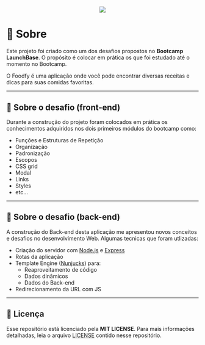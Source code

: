 <h1 align = "center"><img src="public/assets/foodfy.gif" ></h1>

# :page_facing_up: Sobre

Este projeto foi criado como um dos desafios propostos no **Bootcamp LaunchBase**. O propósito é colocar em prática os que foi estudado até o momento no Bootcamp.

O Foodfy é uma aplicação onde você pode encontrar diversas receitas e dicas para suas comidas favoritas.

---

## :rocket: Sobre o desafio (front-end)

Durante a construção do projeto foram colocados em prática os conhecimentos adquiridos nos dois primeiros módulos do bootcamp como:

  - Funções e Estruturas de Repetição
  - Organização
  - Padronização
  - Escopos
  - CSS grid
  - Modal
  - Links
  - Styles
  - etc...

---

## :rocket: Sobre o desafio (back-end)

A construção do Back-end desta aplicação me apresentou novos conceitos e desafios no desenvolvimento Web. Algumas tecnicas que foram utlizadas:

  - Criação do servidor com [Node.js](https://nodejs.org/en/) e [Express](https://expressjs.com/)
  - Rotas da aplicação
  - Template Engine ([Nunjucks](https://mozilla.github.io/nunjucks/)) para:
    - Reaproveitamento de código
    - Dados dinâmicos
    - Dados do Back-end
  - Redirecionamento da URL com JS

---

## :memo: Licença

Esse repositório está licenciado pela **MIT LICENSE**. Para mais informações detalhadas, leia o arquivo [LICENSE](./LICENSE) contido nesse repositório.